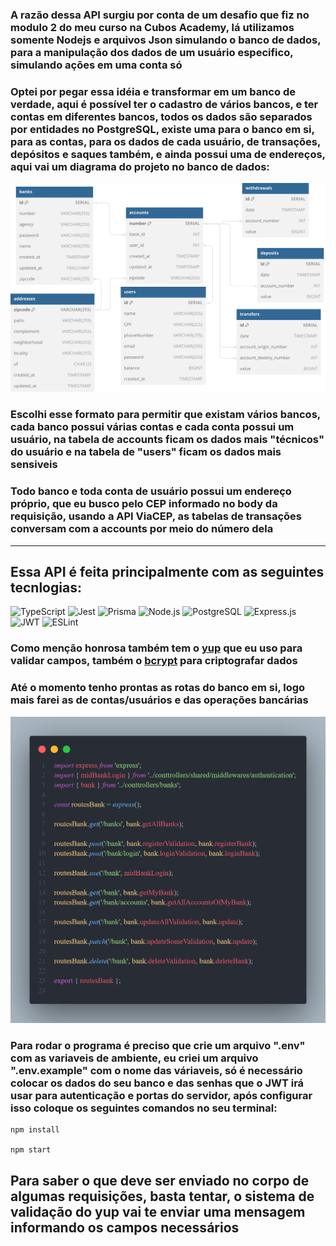 ### A razão dessa API surgiu por conta de um desafio que fiz no modulo 2 do meu curso na Cubos Academy, lá utilizamos somente Nodejs e arquivos Json simulando o banco de dados, para a manipulação dos dados de um usuário especifico, simulando ações em uma conta só

### Optei por pegar essa idéia e transformar em um banco de verdade, aqui é possível ter o cadastro de vários bancos, e ter contas em diferentes bancos, todos os dados são separados por entidades no PostgreSQL, existe uma para o banco em si, para as contas, para os dados de cada usuário, de transações, depósitos e saques também, e ainda possui uma de endereços, aqui vai um diagrama do projeto no banco de dados:

![diagrama do banco de dados](./images//svg-do-db-typebanco.svg)

### Escolhi esse formato para permitir que existam vários bancos, cada banco possui várias contas e cada conta possui um usuário, na tabela de accounts ficam os dados mais "técnicos" do usuário e na tabela de "users" ficam os dados mais sensiveis

### Todo banco e toda conta de usuário possui um endereço próprio, que eu busco pelo CEP informado no body da requisição, usando a API ViaCEP, as tabelas de transações conversam com a accounts por meio do número dela

---

## Essa API é feita principalmente com as seguintes tecnlogias:

![TypeScript](https://img.shields.io/badge/TypeScript-007ACC?style=for-the-badge&logo=typescript&logoColor=white)
![Jest](https://img.shields.io/badge/-jest-%23C21325?style=for-the-badge&logo=jest&logoColor=white)
![Prisma](https://img.shields.io/badge/Prisma-3982CE?style=for-the-badge&logo=Prisma&logoColor=white)
![Node.js](https://img.shields.io/badge/Node%20js-339933?style=for-the-badge&logo=nodedotjs&logoColor=white)
![PostgreSQL](https://img.shields.io/badge/PostgreSQL-316192?style=for-the-badge&logo=postgresql&logoColor=white)
![Express.js](https://img.shields.io/badge/Express%20js-d9c008?style=for-the-badge&logo=express&logoColor=000000)
![JWT](https://img.shields.io/badge/JWT-black?style=for-the-badge&logo=JSON%20web%20tokens)
![ESLint](https://img.shields.io/badge/ESLint-4B3263?style=for-the-badge&logo=eslint&logoColor=white)

### Como menção honrosa também tem o [yup](https://www.npmjs.com/package/yup) que eu uso para validar campos, também o [bcrypt](https://www.npmjs.com/package/bcrypt) para criptografar dados

### Até o momento tenho prontas as rotas do banco em si, logo mais farei as de contas/usuários e das operações bancárias

![rotas](./images/todas_as_rotas_de_banco.png)

### Para rodar o programa é preciso que crie um arquivo ".env" com as variaveis de ambiente, eu criei um arquivo ".env.example" com o nome das váriaveis, só é necessário colocar os dados do seu banco e das senhas que o JWT irá usar para autenticação e portas do servidor, após configurar isso coloque os seguintes comandos no seu terminal:

```
npm install

npm start
```

## Para saber o que deve ser enviado no corpo de algumas requisições, basta tentar, o sistema de validação do yup vai te enviar uma mensagem informando os campos necessários

